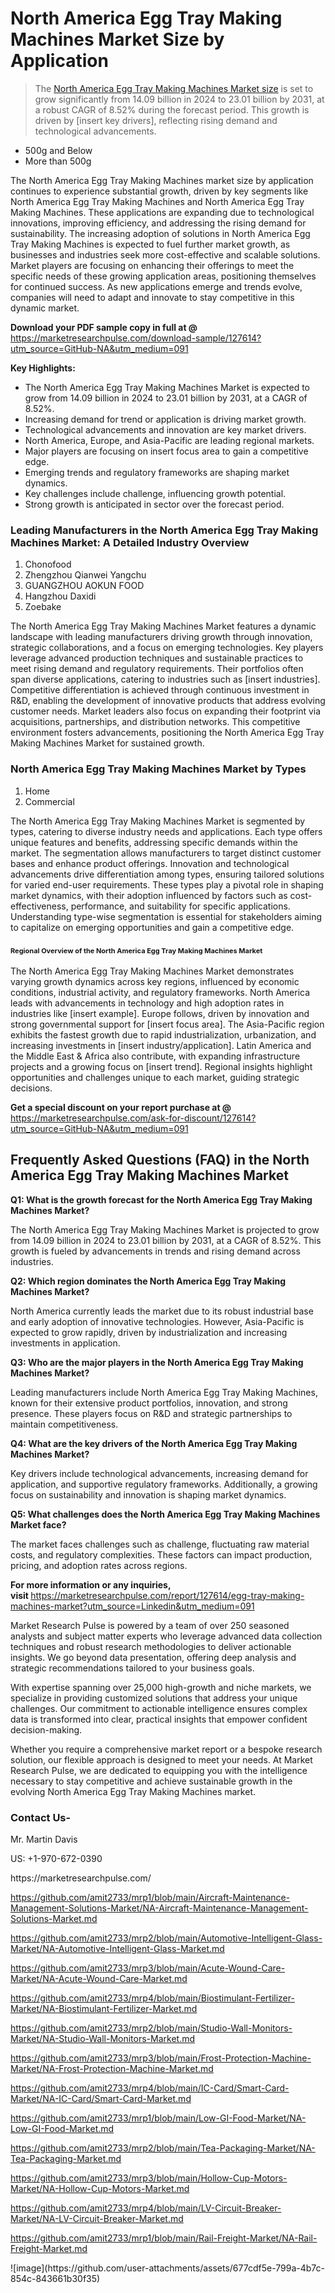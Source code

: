 <h1>North America Egg Tray Making Machines Market&nbsp;Size by Application</h1><blockquote><p>The <a href="https://marketresearchpulse.com/download-sample/127614?utm_source=GitHub-NA&amp;utm_medium=091">North America Egg Tray Making Machines Market size</a> is set to grow significantly from 14.09 billion in 2024 to 23.01 billion by 2031, at a robust CAGR of 8.52% during the forecast period. This growth is driven by [insert key drivers], reflecting rising demand and technological advancements.</p></blockquote><ul><li>500g and Below<li> More than 500g</li></ul><p>The North America Egg Tray Making Machines market size by application continues to experience substantial growth, driven by key segments like North America Egg Tray Making Machines and North America Egg Tray Making Machines. These applications are expanding due to technological innovations, improving efficiency, and addressing the rising demand for sustainability. The increasing adoption of solutions in North America Egg Tray Making Machines is expected to fuel further market growth, as businesses and industries seek more cost-effective and scalable solutions. Market players are focusing on enhancing their offerings to meet the specific needs of these growing application areas, positioning themselves for continued success. As new applications emerge and trends evolve, companies will need to adapt and innovate to stay competitive in this dynamic market.</p><p><strong>Download your PDF sample copy in full at @ </strong><a href="https://marketresearchpulse.com/download-sample/127614?utm_source=GitHub-NA&amp;utm_medium=091">https://marketresearchpulse.com/download-sample/127614?utm_source=GitHub-NA&amp;utm_medium=091</a></p><p><strong>Key Highlights: </strong></p><ul><li>The North America Egg Tray Making Machines Market is expected to grow from 14.09 billion in 2024 to 23.01 billion by 2031, at a CAGR of 8.52%.</li><li>Increasing demand for trend or application is driving market growth.</li><li>Technological advancements and innovation are key market drivers.</li><li>North America, Europe, and Asia-Pacific are leading regional markets.</li><li>Major players are focusing on insert focus area to gain a competitive edge.</li><li>Emerging trends and regulatory frameworks are shaping market dynamics.</li><li>Key challenges include challenge, influencing growth potential.</li><li>Strong growth is anticipated in sector over the forecast period.</li></ul><h3>Leading Manufacturers in the North America Egg Tray Making Machines Market: A Detailed Industry Overview</h3><ol><li>Chonofood</li><li>Zhengzhou Qianwei Yangchu</li><li>GUANGZHOU AOKUN FOOD</li><li>Hangzhou Daxidi</li><li>Zoebake</li></ol><div class="flex max-w-full flex-col flex-grow"><div class="min-h-8 text-message flex w-full flex-col items-end gap-2 whitespace-normal break-words [.text-message+&amp;]:mt-5" dir="auto" data-message-author-role="assistant" data-message-id="fd8432e4-4910-450d-b182-61b7bfb0a01f" data-message-model-slug="gpt-4o"><div class="flex w-full flex-col gap-1 empty:hidden first:pt-[3px]"><div class="markdown prose w-full break-words dark:prose-invert light"><p>The North America Egg Tray Making Machines Market features a dynamic landscape with leading manufacturers driving growth through innovation, strategic collaborations, and a focus on emerging technologies. Key players leverage advanced production techniques and sustainable practices to meet rising demand and regulatory requirements. Their portfolios often span diverse applications, catering to industries such as [insert industries]. Competitive differentiation is achieved through continuous investment in R&amp;D, enabling the development of innovative products that address evolving customer needs. Market leaders also focus on expanding their footprint via acquisitions, partnerships, and distribution networks. This competitive environment fosters advancements, positioning the North America Egg Tray Making Machines Market for sustained growth.</p></div></div></div></div><h3>North America Egg Tray Making Machines Market by Types</h3><ol><li>Home<li> Commercial</li></ol><div class="flex max-w-full flex-col flex-grow"><div class="min-h-8 text-message flex w-full flex-col items-end gap-2 whitespace-normal break-words [.text-message+&amp;]:mt-5" dir="auto" data-message-author-role="assistant" data-message-id="084470be-0bb7-4664-bddf-5156b4f41249" data-message-model-slug="gpt-4o-mini"><div class="flex w-full flex-col gap-1 empty:hidden first:pt-[3px]"><div class="markdown prose w-full break-words dark:prose-invert light"><p>The North America Egg Tray Making Machines Market is segmented by types, catering to diverse industry needs and applications. Each type offers unique features and benefits, addressing specific demands within the market. The segmentation allows manufacturers to target distinct customer bases and enhance product offerings. Innovation and technological advancements drive differentiation among types, ensuring tailored solutions for varied end-user requirements. These types play a pivotal role in shaping market dynamics, with their adoption influenced by factors such as cost-effectiveness, performance, and suitability for specific applications. Understanding type-wise segmentation is essential for stakeholders aiming to capitalize on emerging opportunities and gain a competitive edge.</p></div></div></div></div><h3><span style="font-size: 11px;">Regional Overview of the North America Egg Tray Making Machines Market</span></h3><div class="flex max-w-full flex-col flex-grow"><div class="min-h-8 text-message flex w-full flex-col items-end gap-2 whitespace-normal break-words [.text-message+&amp;]:mt-5" dir="auto" data-message-author-role="assistant" data-message-id="e9038762-ce64-4e30-91c9-9bd413514231" data-message-model-slug="gpt-4o-mini"><div class="flex w-full flex-col gap-1 empty:hidden first:pt-[3px]"><div class="markdown prose w-full break-words dark:prose-invert light"><p>The North America Egg Tray Making Machines Market demonstrates varying growth dynamics across key regions, influenced by economic conditions, industrial activity, and regulatory frameworks. North America leads with advancements in technology and high adoption rates in industries like [insert example]. Europe follows, driven by innovation and strong governmental support for [insert focus area]. The Asia-Pacific region exhibits the fastest growth due to rapid industrialization, urbanization, and increasing investments in [insert industry/application]. Latin America and the Middle East &amp; Africa also contribute, with expanding infrastructure projects and a growing focus on [insert trend]. Regional insights highlight opportunities and challenges unique to each market, guiding strategic decisions.</p></div></div></div></div><p><strong>Get a special discount on your report purchase at @ </strong><a href="https://marketresearchpulse.com/ask-for-discount/127614?utm_source=GitHub-NA&amp;utm_medium=091">https://marketresearchpulse.com/ask-for-discount/127614?utm_source=GitHub-NA&amp;utm_medium=091</a></p><h2>Frequently Asked Questions (FAQ) in the North America Egg Tray Making Machines Market</h2><p><strong>Q1: What is the growth forecast for the North America Egg Tray Making Machines Market?</strong></p><p>The North America Egg Tray Making Machines Market is projected to grow from 14.09 billion in 2024 to 23.01 billion by 2031, at a CAGR of 8.52%. This growth is fueled by advancements in trends and rising demand across industries.</p><p><strong>Q2: Which region dominates the North America Egg Tray Making Machines Market?</strong></p><p>North America currently leads the market due to its robust industrial base and early adoption of innovative technologies. However, Asia-Pacific is expected to grow rapidly, driven by industrialization and increasing investments in application.</p><p><strong>Q3: Who are the major players in the North America Egg Tray Making Machines Market?</strong></p><p>Leading manufacturers include North America Egg Tray Making Machines, known for their extensive product portfolios, innovation, and strong presence. These players focus on R&amp;D and strategic partnerships to maintain competitiveness.</p><p><strong>Q4: What are the key drivers of the North America Egg Tray Making Machines Market?</strong></p><p>Key drivers include technological advancements, increasing demand for application, and supportive regulatory frameworks. Additionally, a growing focus on sustainability and innovation is shaping market dynamics.</p><p><strong>Q5: What challenges does the North America Egg Tray Making Machines Market face?</strong></p><p>The market faces challenges such as challenge, fluctuating raw material costs, and regulatory complexities. These factors can impact production, pricing, and adoption rates across regions.</p><p><strong>For more information or any inquiries, visit&nbsp;</strong><a href="https://marketresearchpulse.com/report/127614/egg-tray-making-machines-market?utm_source=Linkedin&utm_medium=091">https://marketresearchpulse.com/report/127614/egg-tray-making-machines-market?utm_source=Linkedin&utm_medium=091</a></p><p>Market Research Pulse is powered by a team of over 250 seasoned analysts and subject matter experts who leverage advanced data collection techniques and robust research methodologies to deliver actionable insights. We go beyond data presentation, offering deep analysis and strategic recommendations tailored to your business goals.</p><p>With expertise spanning over 25,000 high-growth and niche markets, we specialize in providing customized solutions that address your unique challenges. Our commitment to actionable intelligence ensures complex data is transformed into clear, practical insights that empower confident decision-making.</p><p>Whether you require a comprehensive market report or a bespoke research solution, our flexible approach is designed to meet your needs. At Market Research Pulse, we are dedicated to equipping you with the intelligence necessary to stay competitive and achieve sustainable growth in the evolving North America Egg Tray Making Machines market.</p><h3><strong>Contact Us-</strong></h3><p>Mr. Martin Davis</p><p>US: +1-970-672-0390</p><p>https://marketresearchpulse.com/</p><p><a href="https://github.com/amit2733/mrp1/blob/main/Aircraft-Maintenance-Management-Solutions-Market/NA-Aircraft-Maintenance-Management-Solutions-Market.md">https://github.com/amit2733/mrp1/blob/main/Aircraft-Maintenance-Management-Solutions-Market/NA-Aircraft-Maintenance-Management-Solutions-Market.md</a></p><p><a href="https://github.com/amit2733/mrp2/blob/main/Automotive-Intelligent-Glass-Market/NA-Automotive-Intelligent-Glass-Market.md">https://github.com/amit2733/mrp2/blob/main/Automotive-Intelligent-Glass-Market/NA-Automotive-Intelligent-Glass-Market.md</a></p><p><a href="https://github.com/amit2733/mrp3/blob/main/Acute-Wound-Care-Market/NA-Acute-Wound-Care-Market.md">https://github.com/amit2733/mrp3/blob/main/Acute-Wound-Care-Market/NA-Acute-Wound-Care-Market.md</a></p><p><a href="https://github.com/amit2733/mrp4/blob/main/Biostimulant-Fertilizer-Market/NA-Biostimulant-Fertilizer-Market.md">https://github.com/amit2733/mrp4/blob/main/Biostimulant-Fertilizer-Market/NA-Biostimulant-Fertilizer-Market.md</a></p><p><a href="https://github.com/amit2733/mrp2/blob/main/Studio-Wall-Monitors-Market/NA-Studio-Wall-Monitors-Market.md">https://github.com/amit2733/mrp2/blob/main/Studio-Wall-Monitors-Market/NA-Studio-Wall-Monitors-Market.md</a></p><p><a href="https://github.com/amit2733/mrp3/blob/main/Frost-Protection-Machine-Market/NA-Frost-Protection-Machine-Market.md">https://github.com/amit2733/mrp3/blob/main/Frost-Protection-Machine-Market/NA-Frost-Protection-Machine-Market.md</a></p><p><a href="https://github.com/amit2733/mrp4/blob/main/IC-Card/Smart-Card-Market/NA-IC-Card/Smart-Card-Market.md">https://github.com/amit2733/mrp4/blob/main/IC-Card/Smart-Card-Market/NA-IC-Card/Smart-Card-Market.md</a></p><p><a href="https://github.com/amit2733/mrp1/blob/main/Low-GI-Food-Market/NA-Low-GI-Food-Market.md">https://github.com/amit2733/mrp1/blob/main/Low-GI-Food-Market/NA-Low-GI-Food-Market.md</a></p><p><a href="https://github.com/amit2733/mrp2/blob/main/Tea-Packaging-Market/NA-Tea-Packaging-Market.md">https://github.com/amit2733/mrp2/blob/main/Tea-Packaging-Market/NA-Tea-Packaging-Market.md</a></p><p><a href="https://github.com/amit2733/mrp3/blob/main/Hollow-Cup-Motors-Market/NA-Hollow-Cup-Motors-Market.md">https://github.com/amit2733/mrp3/blob/main/Hollow-Cup-Motors-Market/NA-Hollow-Cup-Motors-Market.md</a></p><p><a href="https://github.com/amit2733/mrp4/blob/main/LV-Circuit-Breaker-Market/NA-LV-Circuit-Breaker-Market.md">https://github.com/amit2733/mrp4/blob/main/LV-Circuit-Breaker-Market/NA-LV-Circuit-Breaker-Market.md</a></p><p><a href="https://github.com/amit2733/mrp1/blob/main/Rail-Freight-Market/NA-Rail-Freight-Market.md">https://github.com/amit2733/mrp1/blob/main/Rail-Freight-Market/NA-Rail-Freight-Market.md</a></p>
![image](https://github.com/user-attachments/assets/677cdf5e-799a-4b7c-854c-843661b30f35)
